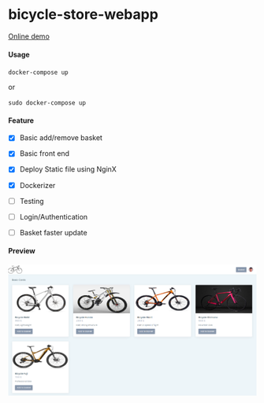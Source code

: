 # bicycle-store-webapp

[Online demo](http://apollo.hoang.tech)

#### Usage

`docker-compose up`

or

`sudo docker-compose up`


#### Feature

 - [x] Basic add/remove basket
 - [x] Basic front end
 - [x] Deploy Static file using NginX
 - [x] Dockerizer
 - [ ] Testing
 - [ ] Login/Authentication
 - [ ] Basket faster update
 
 
#### Preview

![](demo.png) 
